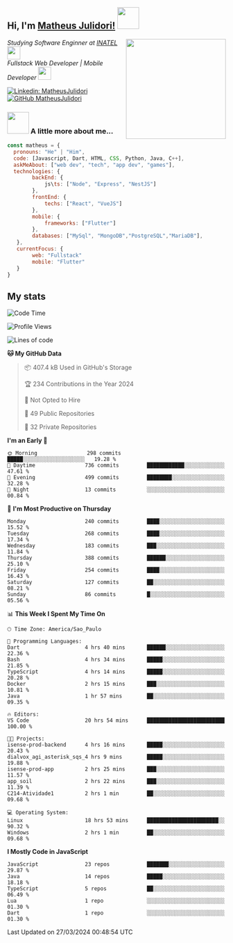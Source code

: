 <h2> Hi, I'm <a href="https://matheusjulidori.github.io" target="_blank">Matheus Julidori!</a> <img src="https://media.giphy.com/media/12oufCB0MyZ1Go/giphy.gif" width="50"></h2>
<img align='right' src="https://media.giphy.com/media/3oKIPnAiaMCws8nOsE/giphy.gif" width="230" height="auto">
<p><em>Studying Software Enginner at <a href="http://www.inatel.br" target="_blank">INATEL</a><img src="https://media.giphy.com/media/fYSnHlufseco8Fh93Z/giphy.gif" width="30"></br>
  Fullstack Web Developer | Mobile Developer <img src="https://media.giphy.com/media/WUlplcMpOCEmTGBtBW/giphy.gif" width="30">
</em></p>

[![Linkedin: MatheusJulidori](https://img.shields.io/badge/-MatheusJulidori-blue?style=flat-square&logo=Linkedin&logoColor=white&link=https://www.linkedin.com/in/MatheusJulidori/)](https://www.linkedin.com/in/MatheusJulidori/)
[![GitHub MatheusJulidori](https://img.shields.io/github/followers/matheusjulidori?label=follow&style=social)](https://github.com/MatheusJulidori)


### <img src="https://media.giphy.com/media/VgCDAzcKvsR6OM0uWg/giphy.gif" width="50"> A little more about me...  

```javascript
const matheus = {
  pronouns: "He" | "Him",
  code: [Javascript, Dart, HTML, CSS, Python, Java, C++],
  askMeAbout: ["web dev", "tech", "app dev", "games"],
  technologies: {
        backEnd: {
            js\ts: ["Node", "Express", "NestJS"]
        },
        frontEnd: {
            techs: ["React", "VueJS"]
        },
        mobile: {
            frameworks: ["Flutter"]
        },
        databases: ["MySql", "MongoDB","PostgreSQL","MariaDB"],
   },
   currentFocus: {
        web: "Fullstack"
        mobile: "Flutter"
   }
}
```
<h2>My stats</h2>

<!--START_SECTION:waka-->
![Code Time](http://img.shields.io/badge/Code%20Time-551%20hrs%2023%20mins-blue)

![Profile Views](http://img.shields.io/badge/Profile%20Views-1-blue)

![Lines of code](https://img.shields.io/badge/From%20Hello%20World%20I%27ve%20Written-6.5%20million%20lines%20of%20code-blue)

**🐱 My GitHub Data** 

> 📦 407.4 kB Used in GitHub's Storage 
 > 
> 🏆 234 Contributions in the Year 2024
 > 
> 🚫 Not Opted to Hire
 > 
> 📜 49 Public Repositories 
 > 
> 🔑 32 Private Repositories 
 > 
**I'm an Early 🐤** 

```text
🌞 Morning                298 commits         █████░░░░░░░░░░░░░░░░░░░░   19.28 % 
🌆 Daytime                736 commits         ████████████░░░░░░░░░░░░░   47.61 % 
🌃 Evening                499 commits         ████████░░░░░░░░░░░░░░░░░   32.28 % 
🌙 Night                  13 commits          ░░░░░░░░░░░░░░░░░░░░░░░░░   00.84 % 
```
📅 **I'm Most Productive on Thursday** 

```text
Monday                   240 commits         ████░░░░░░░░░░░░░░░░░░░░░   15.52 % 
Tuesday                  268 commits         ████░░░░░░░░░░░░░░░░░░░░░   17.34 % 
Wednesday                183 commits         ███░░░░░░░░░░░░░░░░░░░░░░   11.84 % 
Thursday                 388 commits         ██████░░░░░░░░░░░░░░░░░░░   25.10 % 
Friday                   254 commits         ████░░░░░░░░░░░░░░░░░░░░░   16.43 % 
Saturday                 127 commits         ██░░░░░░░░░░░░░░░░░░░░░░░   08.21 % 
Sunday                   86 commits          █░░░░░░░░░░░░░░░░░░░░░░░░   05.56 % 
```


📊 **This Week I Spent My Time On** 

```text
🕑︎ Time Zone: America/Sao_Paulo

💬 Programming Languages: 
Dart                     4 hrs 40 mins       ██████░░░░░░░░░░░░░░░░░░░   22.36 % 
Bash                     4 hrs 34 mins       █████░░░░░░░░░░░░░░░░░░░░   21.85 % 
TypeScript               4 hrs 14 mins       █████░░░░░░░░░░░░░░░░░░░░   20.28 % 
Docker                   2 hrs 15 mins       ███░░░░░░░░░░░░░░░░░░░░░░   10.81 % 
Java                     1 hr 57 mins        ██░░░░░░░░░░░░░░░░░░░░░░░   09.35 % 

🔥 Editors: 
VS Code                  20 hrs 54 mins      █████████████████████████   100.00 % 

🐱‍💻 Projects: 
isense-prod-backend      4 hrs 16 mins       █████░░░░░░░░░░░░░░░░░░░░   20.43 % 
dialvox_agi_asterisk_sqs_4 hrs 9 mins        █████░░░░░░░░░░░░░░░░░░░░   19.88 % 
isense-prod-app          2 hrs 25 mins       ███░░░░░░░░░░░░░░░░░░░░░░   11.57 % 
app_soil                 2 hrs 22 mins       ███░░░░░░░░░░░░░░░░░░░░░░   11.39 % 
C214-Atividade1          2 hrs 1 min         ██░░░░░░░░░░░░░░░░░░░░░░░   09.68 % 

💻 Operating System: 
Linux                    18 hrs 53 mins      ███████████████████████░░   90.32 % 
Windows                  2 hrs 1 min         ██░░░░░░░░░░░░░░░░░░░░░░░   09.68 % 
```

**I Mostly Code in JavaScript** 

```text
JavaScript               23 repos            ███████░░░░░░░░░░░░░░░░░░   29.87 % 
Java                     14 repos            █████░░░░░░░░░░░░░░░░░░░░   18.18 % 
TypeScript               5 repos             ██░░░░░░░░░░░░░░░░░░░░░░░   06.49 % 
Lua                      1 repo              ░░░░░░░░░░░░░░░░░░░░░░░░░   01.30 % 
Dart                     1 repo              ░░░░░░░░░░░░░░░░░░░░░░░░░   01.30 % 
```




 Last Updated on 27/03/2024 00:48:54 UTC
<!--END_SECTION:waka-->

